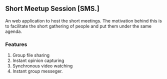 ## Short Meetup Session [SMS.]
An web application to host the short meetings. The motivation behind this is to facilitate the short gathering of people and put them under the same agenda.

### Features
1. Group file sharing
2. Instant opinion capturing
3. Synchronous video watching
4. Instant group messeger.
